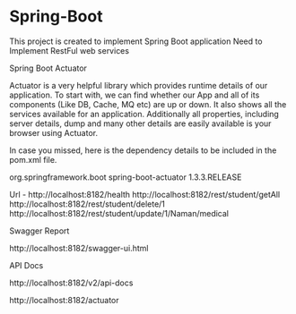 # Spring-Boot

This project is created to implement Spring Boot application 
Need to Implement RestFul web services


Spring Boot Actuator

Actuator is a very helpful library which provides runtime details of our application. To start with, we can find whether our App and all of its components (Like DB, Cache, MQ etc) are up or down. It also shows all the services available for an application. Additionally all properties, including server details, dump and many other details are easily available is your browser using Actuator.

In case you missed, here is the dependency details to be included in the pom.xml file.

<dependency>
	<groupId>org.springframework.boot</groupId>
	<artifactId>spring-boot-actuator</artifactId>
	<version>1.3.3.RELEASE</version>
</dependency>

Url - http://localhost:8182/health
http://localhost:8182/rest/student/getAll
http://localhost:8182/rest/student/delete/1
http://localhost:8182/rest/student/update/1/Naman/medical

Swagger Report 

http://localhost:8182/swagger-ui.html

API Docs 

http://localhost:8182/v2/api-docs 

http://localhost:8182/actuator
